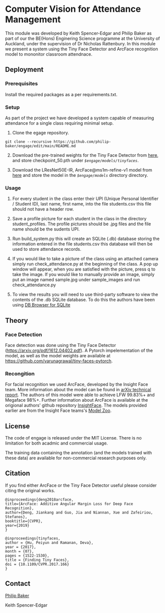 # Computer Vision for Attendance Management

This module was developed by Keith Spencer-Edgar and Philip Baker as part of our the BE(Hons) Enginering Science programme at the University of Auckland, under the supervision of Dr Nicholas Rattenbury. In this module we present a system using the Tiny Face Detector and ArcFace recognition model to mononitor classroom attendnace. 

## Deployment
### Prerequisites
Install the required packages as a per requirements.txt. 

### Setup 
As part of the project we have developed a system capable of measuring attendance for a single class requiring minimal setup. 
1. Clone the egage repository. 
```
git clone --recursive https://github.com/philip-baker/engage/edit/main/README.md
```

2. Download the pre-trained weights for the Tiny Face Detector from [here](https://drive.google.com/file/d/1V8c8xkMrQaCnd3MVChvJ2Ge-DUfXPHNu/view), and store checkpoint_50.pth under *`$engage/models/tinyfaces`*.


3. Download the LResNet50E-IR, ArcFace@ms1m-refine-v1 model from [here](https://github.com/deepinsight/insightface/wiki/Model-Zoo) and store the model in the *`$engage/models`* directory directory. 

### Usage
1. For every student in the class enter their UPI (Unique Personal Identifier / Student ID), last name, first name, into the file students.csv this file should not have a header row.

2. Save a profile picture for each student in the class in the directory student_profiles. The profile pictures should be .jpg files and the file name should be the sudents UPI. 

3. Run build_system.py this will create an SQLite (.db) database storing the information entered in the file students.csv this database will then be used to store attendance records.

4. If you would like to take a picture of the class using an attached camera simply run check_attendance.py at the beginning of the class. A pop up window will appear, when you are satisfied with the picture, press q to take the image. If you would like to manually provide an image, simply put an image named sample.jpg under sample_images and run check_attendance.py

5. To view the results you will need to use third-party software to view the contents of the .db SQLite database.  To do this the authors have been using [DB Browser for SQLite](https://sqlitebrowser.org/)

## Theory
### Face Detection
Face detection was done using the Tiny Face Detector (https://arxiv.org/pdf/1612.04402.pdf). A Pytorch impelementation of the model, as well as the model weights are available at https://github.com/varunagrawal/tiny-faces-pytorch.

### Recongition
For facial recognition we used ArcFace, developed by the Insight Face team. More information about the model can be found in [arXiv technical report](https://arxiv.org/abs/1801.07698). The authors of this model were able to achieve LFW 99.83%+ and Megaface 98%+. Further information about ArcFace is available at the origional authors' github repository [InsightFace](https://github.com/deepinsight/insightface/blob/master/README.md). The models provided earlier are from the Insight Face teams's [Model Zoo](https://github.com/deepinsight/insightface/wiki/Model-Zoo). 

## License

The code of engage is released under the MIT License. There is no limitation for both acadmic and commercial usage.

The training data containing the annotation (and the models trained with these data) are available for non-commercial research purposes only.

## Citation

If you find either ArcFace or the Tiny Face Detector useful please consider citing the original works.

```
@inproceedings{deng2018arcface,
title={ArcFace: Additive Angular Margin Loss for Deep Face Recognition},
author={Deng, Jiankang and Guo, Jia and Niannan, Xue and Zafeiriou, Stefanos},
booktitle={CVPR},
year={2019}
}

@inproceedings{tinyfaces,
author = {Hu, Peiyun and Ramanan, Deva},
year = {2017},
month = {07},
pages = {1522-1530},
title = {Finding Tiny Faces},
doi = {10.1109/CVPR.2017.166}
}
```

## Contact

[Philip Baker](philipbaker@hotmail.co.nz)

Keith Spencer-Edgar

